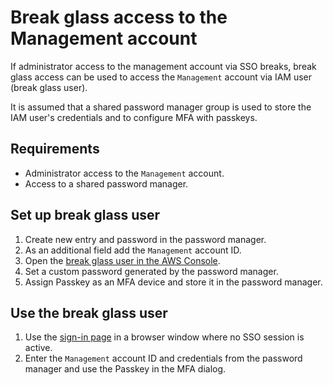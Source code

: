 # Break glass access to the Management account

If administrator access to the management account via SSO breaks,
break glass access can be used to access the `Management` account via IAM user (break glass user).

It is assumed that a shared password manager group is used to store the IAM user's credentials
and to configure MFA with passkeys.

## Requirements

- Administrator access to the `Management` account.
- Access to a shared password manager.

## Set up break glass user

1. Create new entry and password in the password manager.
2. As an additional field add the `Management` account ID.
3. Open the [break glass user in the AWS Console](https://console.aws.amazon.com/iam/home#/users/details/BreakGlassUser1?section=security_credentials).
4. Set a custom password generated by the password manager.
5. Assign Passkey as an MFA device and store it in the password manager.

## Use the break glass user

1. Use the [sign-in page](https://console.aws.amazon.com/console/home?nc2=h_ct&src=header-signin) in a browser window where no SSO session is active.
2. Enter the `Management` account ID and credentials from the password manager and use the Passkey in the MFA dialog.
